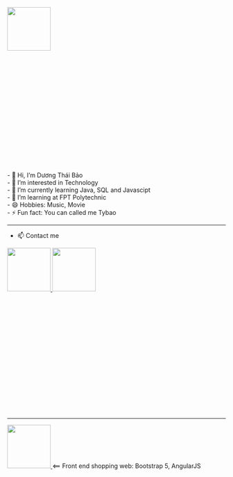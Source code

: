 <html>
<div style="width:100%;height:0;padding-bottom:75%;position:relative;">
   <img src="https://i.giphy.com/media/v1.Y2lkPTc5MGI3NjExajM4eXFqeHFtNzd0M2dvMmxtNzlzYnZzYnVreDJoc3d0MzZxc3UwaCZlcD12MV9pbnRlcm5hbF9naWZfYnlfaWQmY3Q9Zw/RKpIEiPZs2eaBQH6Cg/giphy.gif" width="100px" 
    height="100px">
</div>
<div>
- 👋 Hi, I’m Dương Thái Bảo <br>
- 👀 I’m interested in Technology  <br>
- 🌱 I’m currently learning Java, SQL and Javascipt  <br>
- 🏫 I’m learning at FPT Polytechnic  <br>
- 😄 Hobbies: Music, Movie  <br>
- ⚡ Fun fact: You can called me Tybao  <br>
</div>

<hr>

  - 📫 Contact me
<div style="width:100%;height:0;padding-bottom:75%;position:relative;">
  <a href="https://www.facebook.com/profile.php?id=100034629843166">
    <img src="https://media.giphy.com/media/v1.Y2lkPTc5MGI3NjExeHduazUwYWFsajZnMmMybGFxdnR6ZTVyc25xMTVseXExbXZrcW8ydCZlcD12MV9pbnRlcm5hbF9naWZfYnlfaWQmY3Q9Zw/ijEiXYEo9DBxm/giphy.gif" width="100px"  
     height="100px">
  <a/>
    
  <a href="https://anotepad.com/notes/dmk628d8">
   <img src="https://i.giphy.com/media/v1.Y2lkPTc5MGI3NjExMHg4Zmgyejl2cHM3ajNmdWNjcG5nd3k3MXN6OGk3bTl6azZtYm15NCZlcD12MV9pbnRlcm5hbF9naWZfYnlfaWQmY3Q9Zw/ZFQpS0Pp3FW638MSf6/giphy.gif" width="100px" 
    height="100px">
  <a/>
</div>
  
<hr>

<div>
  
   
<div style="width:100%;height:0;padding-bottom:75%;position:relative;">
   <a href="https://github.com/baoduong24804/web_ban_hang">
     <img src="https://i.giphy.com/media/v1.Y2lkPTc5MGI3NjExcHd1bzd1a29ucm13MjRnbDB0dHA2aHA5M20wNTQ0cGhybjY1NjkxeiZlcD12MV9pbnRlcm5hbF9naWZfYnlfaWQmY3Q9Zw/d9mkbc1QkvBnHthaQp/giphy.gif" width="100px"  height="100px">
   <a/>
      <span> <== Front end shopping web: Bootstrap 5, AngularJS</span>
         
</div>


<html/>
